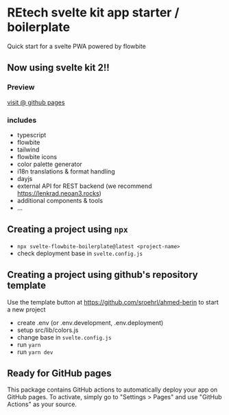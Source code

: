 
# REtech svelte kit app starter / boilerplate

Quick start for a svelte PWA powered by flowbite

## Now using svelte kit 2!!

### Preview

[visit @ github pages](https://sroehrl.github.io/svelte-flowbite-boilerplate)

### includes
- typescript
- flowbite
- tailwind
- flowbite icons
- color palette generator
- i18n translations & format handling
- dayjs
- external API for REST backend (we recommend https://lenkrad.neoan3.rocks)
- additional components & tools
- ...

## Creating a project using `npx`

- `npx svelte-flowbite-boilerplate@latest <project-name>`
- check deployment base in `svelte.config.js`

## Creating a project using github's repository template

Use the template button at https://github.com/sroehrl/ahmed-berin to start a new project

- create .env (or .env.development, .env.deployment)
- setup src/lib/colors.js
- change base in `svelte.config.js`
- run `yarn`
- run `yarn dev`

## Ready for GitHub pages
This package contains GitHub actions to automatically deploy your app on GitHub pages. To activate, simply go to "Settings > Pages"
and use "GitHub Actions" as your source.


